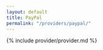 ```yaml
---
layout: default
title: PayPal
permalink: "/providers/paypal/"
---
```


{% include provider/provider.md %}
